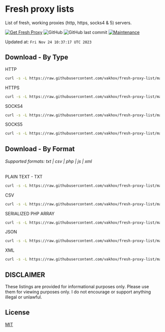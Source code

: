 # Fresh proxy lists

List of fresh, working proxies (http, https, socks4 & 5) servers.

[![Get Fresh Proxy](https://github.com/vakhov/fresh-proxy-list/actions/workflows/update.yml/badge.svg)](https://github.com/vakhov/fresh-proxy-list/actions/workflows/update.yml)
![GitHub](https://img.shields.io/github/license/vakhov/fresh-proxy-list)
![GitHub last commit](https://img.shields.io/github/last-commit/vakhov/fresh-proxy-list)
[![Maintenance](https://img.shields.io/badge/Maintained%3F-yes-green.svg)](https://github.com/vakhov/fresh-proxy-list/graphs/commit-activity)

Updated at: `Fri Nov 24 10:37:17 UTC 2023`

## Download - By Type

HTTP
```bash
curl -s -L https://raw.githubusercontent.com/vakhov/fresh-proxy-list/master/http.txt -o http.txt
```

HTTPS
```bash
curl -s -L https://raw.githubusercontent.com/vakhov/fresh-proxy-list/master/https.txt -o https.txt
```

SOCKS4
```bash
curl -s -L https://raw.githubusercontent.com/vakhov/fresh-proxy-list/master/socks4.txt -o socks4.txt
```

SOCKS5
```bash
curl -s -L https://raw.githubusercontent.com/vakhov/fresh-proxy-list/master/socks5.txt -o socks5.txt
```

## Download - By Format
###### Supported formats: txt | csv | php | js | xml

PLAIN TEXT - TXT
```bash
curl -s -L https://raw.githubusercontent.com/vakhov/fresh-proxy-list/master/proxylist.txt -o proxylist.txt
```

CSV
```bash
curl -s -L https://raw.githubusercontent.com/vakhov/fresh-proxy-list/master/proxylist.csv -o proxylist.csv
```

SERIALIZED PHP ARRAY
```bash
curl -s -L https://raw.githubusercontent.com/vakhov/fresh-proxy-list/master/proxylist.phps -o proxylist.phps
```

JSON
```bash
curl -s -L https://raw.githubusercontent.com/vakhov/fresh-proxy-list/master/proxylist.json -o proxylist.json
```

XML
```bash
curl -s -L https://raw.githubusercontent.com/vakhov/fresh-proxy-list/master/proxylist.xml -o proxylist.xml
```

## DISCLAIMER

These listings are provided for informational purposes only. Please use them for viewing purposes only. I do not
encourage or support anything illegal or unlawful.

## License

[MIT](LICENSE)